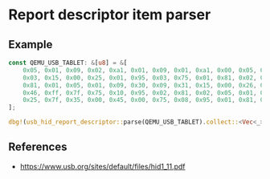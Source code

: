 # Report descriptor item parser

## Example

```rs
const QEMU_USB_TABLET: &[u8] = &[
	0x05, 0x01, 0x09, 0x02, 0xa1, 0x01, 0x09, 0x01, 0xa1, 0x00, 0x05, 0x09, 0x19, 0x01, 0x29,
	0x03, 0x15, 0x00, 0x25, 0x01, 0x95, 0x03, 0x75, 0x01, 0x81, 0x02, 0x95, 0x01, 0x75, 0x05,
	0x81, 0x01, 0x05, 0x01, 0x09, 0x30, 0x09, 0x31, 0x15, 0x00, 0x26, 0xff, 0x7f, 0x35, 0x00,
	0x46, 0xff, 0x7f, 0x75, 0x10, 0x95, 0x02, 0x81, 0x02, 0x05, 0x01, 0x09, 0x38, 0x15, 0x81,
	0x25, 0x7f, 0x35, 0x00, 0x45, 0x00, 0x75, 0x08, 0x95, 0x01, 0x81, 0x06, 0xc0, 0xc0,
];

dbg!(usb_hid_report_descriptor::parse(QEMU_USB_TABLET).collect::<Vec<_>>());
```

## References

* <https://www.usb.org/sites/default/files/hid1_11.pdf>
